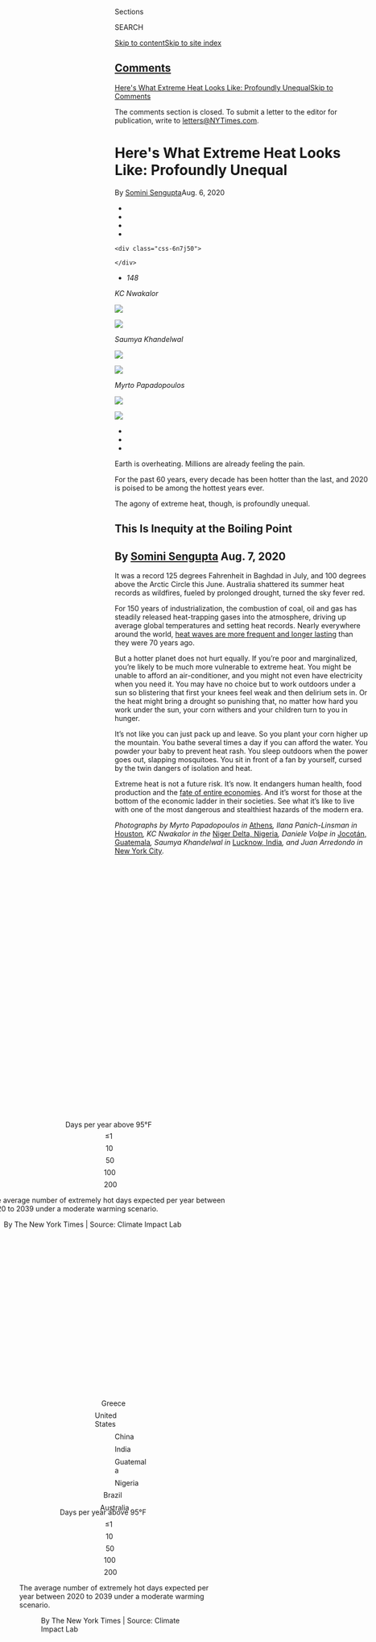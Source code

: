 <div id="app">

<div id="standalone-header">

<div class="interactive-masthead NYTAppHideMasthead css-xuu3c2 e1suatyy0">

<div class="section css-133zg39 e1suatyy2">

<div class="css-eph4ug er09x8g0">

<div class="css-6n7j50">

</div>

<span class="css-1dv1kvn">Sections</span>

<div class="css-10488qs">

<span class="css-1dv1kvn">SEARCH</span>

</div>

[Skip to content](#site-content)[Skip to site
index](#site-index)

</div>

<div class="css-10698na e1huz5gh0">

</div>

</div>

</div>

<div class="css-11kjks6" data-role="region" data-aria-label="comments panel" tabindex="-1">

<div class="css-1h21wu5">

<div class="css-akb3vb">

<div>

<div class="css-1yip8nf">

## [Comments](#commentsContainer)

[Here's What Extreme Heat Looks Like: Profoundly Unequal]()[Skip to
Comments]()

<div class="css-c32q7m">

The comments section is closed. To submit a letter to the editor for
publication, write to <letters@NYTimes.com>.

</div>

</div>

<div class="css-1bxnhxc">

</div>

<div class="css-1yip8nf">

</div>

</div>

</div>

</div>

</div>

</div>

<div id="site-content" data-role="main">

# Here's What Extreme Heat Looks Like: Profoundly Unequal

<div class="css-1vegfwe interactive-byline-container">

By [<span class="css-1baulvz last-byline" itemprop="name">Somini
Sengupta</span>](https://www.nytimes3xbfgragh.onion/by/somini-sengupta)Aug.
6,
2020

</div>

<div id="interactive-standalone-sharetools" class="css-wkcogx">

<div>

<div class="interactive-sharetools css-9z2bwm" data-role="toolbar" data-aria-label="Social Media Share buttons, Save button, and Comments Panel with current comment count" data-testid="share-tools">

  - 
  - 
  - 
  - 
    
    <div class="css-6n7j50">
    
    </div>

  - *<span class="css-1dtr3u3">148</span>*

</div>

</div>

</div>

<div id="climate-change-inequality-heat" class="section css-l08pwh interactive-minimal interactive-content interactive-size-medium" data-id="100000007272925">

<div class="css-17ih8de interactive-body">

<div class="g-top-asset g-top" style="">

<div id="g-scrollinggraphic-1" class="g-asset g-scrollingslides top g-asset-width-full" style="">

<div data-role="img">

<div class="g-scrollinggraphic_wrapper g-scrollingtype-scrollingslides g-align-center g-theme-black g-stepper-nostepper g-height-fullheight g-scrollingslides-effect-fade" data-_scrollinggraphic_type="scrollingslides" data-_scrollinggraphic_debug="false" data-_scrollinggraphic_autoactivate="true" data-_scrollinggraphic_disableafter="false" data-_scrollinggraphic_trigger="80%" data-_scrollinggraphic_align="center" data-_scrollinggraphic_theme="black" data-_scrollinggraphic_stepper="false" data-_scrollinggraphic_ratio="0.666667" data-_scrollinggraphic_fullheight="true" data-_scrollingslides_duration="false" data-_scrollingslides_effect="fade">

<div class="g-scrollinggraphic_sticky">

<div class="g-scrollinggraphic_graphic">

<div class="g-scrollingslides_slides">

<div class="g-scrollingslides_slideposition g-dependents">

<div class="g-scrollingslides_slide g-dependent" data-type="image">

<div class="g-asset_inner">

*KC
Nwakalor*

![](https://static01.graylady3jvrrxbe.onion/packages/flash/multimedia/ICONS/transparent.png)

![](https://static01.graylady3jvrrxbe.onion/newsgraphics/2020/07/28/climate-heat-v2/assets/images/nigeria_top-2000.jpg)

</div>

</div>

<div class="g-scrollingslides_slide g-dependent" data-type="image">

<div class="g-asset_inner">

*Saumya
Khandelwal*

![](https://static01.graylady3jvrrxbe.onion/packages/flash/multimedia/ICONS/transparent.png)

![](https://static01.graylady3jvrrxbe.onion/newsgraphics/2020/07/28/climate-heat-v2/assets/images/lucknow_top-2000.jpg)

</div>

</div>

<div class="g-scrollingslides_slide g-dependent" data-type="image">

<div class="g-asset_inner">

*Myrto
Papadopoulos*

![](https://static01.graylady3jvrrxbe.onion/packages/flash/multimedia/ICONS/transparent.png)

![](https://static01.graylady3jvrrxbe.onion/newsgraphics/2020/07/28/climate-heat-v2/assets/images/greece_top-2000.jpg)

</div>

</div>

</div>

</div>

</div>

  - 
  - 
  - 

</div>

<div class="g-scrollinggraphic_items">

<div id="g-scrollinggraphic-1-item-0" class="g-scrollinggraphic_item g-scrollinggraphic_item-0" data-_scrollingslides_hasfragment="false" data-_scrollingslides_hasimage="true" data-_scrollingslides_ratio="0.6675531914893617">

<div class="g-scrollinggraphic_copy">

Earth is overheating. Millions are already feeling the
pain.

</div>

</div>

<div id="g-scrollinggraphic-1-item-1" class="g-scrollinggraphic_item g-scrollinggraphic_item-1" data-_scrollingslides_hasfragment="false" data-_scrollingslides_hasimage="true" data-_scrollingslides_ratio="0.6674537583628493">

<div class="g-scrollinggraphic_copy">

For the past 60 years, every decade has been hotter than the last, and
2020 is poised to be among the hottest years
ever.

</div>

</div>

<div id="g-scrollinggraphic-1-item-2" class="g-scrollinggraphic_item g-scrollinggraphic_item-2" data-_scrollingslides_hasfragment="false" data-_scrollingslides_hasimage="true" data-_scrollingslides_ratio="0.7500622665006227">

<div class="g-scrollinggraphic_copy">

The agony of extreme heat, though, is profoundly
unequal.

</div>

</div>

</div>

</div>

</div>

</div>

</div>

<div class="g-header-container">

</div>

<div class="g-story g-freebird g-max-limit" data-preview-slug="2020-07-28-climate-heat-v2">

## <span class="g-balancer" data-id="1">This Is Inequity at the Boiling Point</span>

## <span class="g-balancer" data-id="2"> **By [Somini Sengupta](https://www.nytimes3xbfgragh.onion/by/somini-sengupta)** Aug. 7, 2020</span>

<div class="g-container g-intro">

It was a record 125 degrees Fahrenheit in Baghdad in July, and 100
degrees above the Arctic Circle this June. Australia shattered its
summer heat records as wildfires, fueled by prolonged drought, turned
the sky fever red.

For 150 years of industrialization, the combustion of coal, oil and gas
has steadily released heat-trapping gases into the atmosphere, driving
up average global temperatures and setting heat records. Nearly
everywhere around the world, [heat waves are more frequent and longer
lasting](https://climateextremes.org.au/heatwave-trends-accelerate-worldwide/)
than they were 70 years ago.

But a hotter planet does not hurt equally. If you’re poor and
marginalized, you’re likely to be much more vulnerable to extreme heat.
You might be unable to afford an air-conditioner, and you might not even
have electricity when you need it. You may have no choice but to work
outdoors under a sun so blistering that first your knees feel weak and
then delirium sets in. Or the heat might bring a drought so punishing
that, no matter how hard you work under the sun, your corn withers and
your children turn to you in hunger.

It’s not like you can just pack up and leave. So you plant your corn
higher up the mountain. You bathe several times a day if you can afford
the water. You powder your baby to prevent heat rash. You sleep outdoors
when the power goes out, slapping mosquitoes. You sit in front of a fan
by yourself, cursed by the twin dangers of isolation and heat.

Extreme heat is not a future risk. It’s now. It endangers human health,
food production and the [fate of entire
economies](https://www.nber.org/papers/w27599). And it’s worst for those
at the bottom of the economic ladder in their societies. See what it’s
like to live with one of the most dangerous and stealthiest hazards of
the modern era.

*Photographs by Myrto Papadopoulos in* [Athens](#greece)*, Ilana
Panich-Linsman in* [Houston](#houston)*, KC Nwakalor in the* [Niger
Delta, Nigeria](#nigeria)*, Daniele Volpe in* [Jocotán,
Guatemala](#guatemala)*, Saumya Khandelwal in* [Lucknow,
India](#india)*, and Juan Arredondo in* [New York
City](#newyork)*.*

</div>

<div class="g-asset g-graphic" style="max-width: 945px">

<div data-role="img">

<div id="g-map3-box" class="ai2html">

<div id="g-map3-335" class="g-artboard" style="min-width: 335px;max-width: 599px;max-height: 586px" data-aspect-ratio="1.022" data-min-width="335" data-max-width="599">

<div style="padding: 0 0 97.8341% 0;">

</div>

![](data:image/gif;base64,R0lGODlhCgAKAIAAAB8fHwAAACH5BAEAAAAALAAAAAAKAAoAAAIIhI+py+0PYysAOw==)

<div id="g-ai0-1" class="g-title g-aiAbs g-aiPointText" style="top:6.8358%;margin-top:-19.4px;left:49.9551%;margin-left:-98px;width:196px;">

Days per year above
95°F

</div>

<div id="g-ai0-2" class="g-key g-aiAbs g-aiPointText" style="top:15.3253%;margin-top:-7.2px;left:13.2856%;margin-left:-19.5px;width:39px;">

≤1

</div>

<div id="g-ai0-3" class="g-key g-aiAbs g-aiPointText" style="top:15.3253%;margin-top:-7.2px;left:20.3236%;margin-left:-18px;width:36px;">

10

</div>

<div id="g-ai0-4" class="g-key g-aiAbs g-aiPointText" style="top:15.3253%;margin-top:-7.2px;left:29.1194%;margin-left:-18px;width:36px;">

50

</div>

<div id="g-ai0-5" class="g-key g-aiAbs g-aiPointText" style="top:15.3253%;margin-top:-7.2px;left:40.2211%;margin-left:-21.5px;width:43px;">

100

</div>

<div id="g-ai0-6" class="g-key g-aiAbs g-aiPointText" style="top:15.3253%;margin-top:-7.2px;left:61.3952%;margin-left:-21.5px;width:43px;">

200

</div>

<div id="g-ai0-7" class="g-description g-aiAbs" style="top:80.2455%;left:49.9678%;margin-left:-49.8507%;width:99.7015%;">

The average number of extremely hot days expected per year between 2020
to 2039 under a moderate warming
scenario.

</div>

<div id="g-ai0-8" class="g-description g-aiAbs" style="top:91.5348%;left:49.9706%;margin-left:-43.7313%;width:87.4627%;">

By The New York Times | Source: Climate Impact
Lab

</div>

</div>

<div id="g-map3-600" class="g-artboard" style="min-width: 600px;max-width: 719px;max-height: 535px" data-aspect-ratio="1.343" data-min-width="600" data-max-width="719">

<div style="padding: 0 0 74.4574% 0;">

</div>

![](data:image/gif;base64,R0lGODlhCgAKAIAAAB8fHwAAACH5BAEAAAAALAAAAAAKAAoAAAIIhI+py+0PYysAOw==)

<div id="g-ai1-1" class="g-text-background g-aiAbs g-aiPointText" style="top:15.4876%;margin-top:-6.2px;left:48.9238%;margin-left:-26.5px;width:53px;">

Greece

</div>

<div id="g-ai1-2" class="g-text-background g-aiAbs g-aiPointText" style="top:20.4121%;margin-top:-6.2px;left:11.5538%;margin-left:-39.5px;width:79px;">

United
States

</div>

<div id="g-ai1-3" class="g-text-background g-aiAbs g-aiPointText" style="top:25.1128%;margin-top:-6.2px;left:75.7073%;width:46px;">

China

</div>

<div id="g-ai1-4" class="g-text-background g-aiAbs g-aiPointText" style="top:28.9181%;margin-top:-6.2px;left:67.5638%;width:42px;">

India

</div>

<div id="g-ai1-5" class="g-text-background g-aiAbs g-aiPointText" style="top:36.5287%;margin-top:-6.2px;right:89.1382%;width:68px;">

Guatemala

</div>

<div id="g-ai1-6" class="g-text-background g-aiAbs g-aiPointText" style="top:42.1248%;margin-top:-6.2px;right:54.9176%;width:52px;">

Nigeria

</div>

<div id="g-ai1-7" class="g-text-background g-aiAbs g-aiPointText" style="top:47.0493%;margin-top:-6.2px;left:23.3879%;margin-left:-22.5px;width:45px;">

Brazil

</div>

<div id="g-ai1-8" class="g-text-background g-aiAbs g-aiPointText" style="top:58.0175%;margin-top:-6.2px;left:86.903%;margin-left:-29px;width:58px;">

Australia

</div>

<div id="g-ai1-9" class="g-title g-aiAbs g-aiPointText" style="top:74.1234%;margin-top:-22.1px;left:49.9926%;margin-left:-109px;width:218px;">

Days per year above
95°F

</div>

<div id="g-ai1-10" class="g-key g-aiAbs g-aiPointText" style="top:80.1863%;margin-top:-7.2px;left:29.6303%;margin-left:-19.5px;width:39px;">

≤1

</div>

<div id="g-ai1-11" class="g-key g-aiAbs g-aiPointText" style="top:80.1863%;margin-top:-7.2px;left:33.5598%;margin-left:-18px;width:36px;">

10

</div>

<div id="g-ai1-12" class="g-key g-aiAbs g-aiPointText" style="top:80.1863%;margin-top:-7.2px;left:38.4707%;margin-left:-18px;width:36px;">

50

</div>

<div id="g-ai1-13" class="g-key g-aiAbs g-aiPointText" style="top:80.1863%;margin-top:-7.2px;left:44.6693%;margin-left:-21.5px;width:43px;">

100

</div>

<div id="g-ai1-14" class="g-key g-aiAbs g-aiPointText" style="top:80.1863%;margin-top:-7.2px;left:56.4914%;margin-left:-21.5px;width:43px;">

200

</div>

<div id="g-ai1-15" class="g-description g-aiAbs" style="top:85.0599%;left:50.0079%;margin-left:-31.5833%;width:63.1667%;">

The average number of extremely hot days expected per year between 2020
to 2039 under a moderate warming
scenario.

</div>

<div id="g-ai1-16" class="g-description g-aiAbs" style="top:94.0135%;left:49.9836%;margin-left:-24.4167%;width:48.8333%;">

By The New York Times | Source: Climate Impact
Lab

</div>

</div>

<div id="g-map3-280" class="g-artboard" style="max-width: 334px;max-height: 302px" data-aspect-ratio="1.107" data-min-width="0" data-max-width="334">

<div style="padding: 0 0 90.3571% 0;">

</div>

![](data:image/gif;base64,R0lGODlhCgAKAIAAAB8fHwAAACH5BAEAAAAALAAAAAAKAAoAAAIIhI+py+0PYysAOw==)

</div>

<div id="g-map3-900" class="g-artboard" style="min-width: 900px;max-width: 944px;max-height: 635px" data-aspect-ratio="1.488" data-min-width="900" data-max-width="944">

<div style="padding: 0 0 67.2222% 0;">

</div>

![](data:image/gif;base64,R0lGODlhCgAKAIAAAB8fHwAAACH5BAEAAAAALAAAAAAKAAoAAAIIhI+py+0PYysAOw==)

</div>

<div id="g-map3-1350" class="g-artboard" style="min-width: 1350px;" data-aspect-ratio="1.586" data-min-width="1350">

<div style="padding: 0 0 63.037% 0;">

</div>

![](data:image/gif;base64,R0lGODlhCgAKAIAAAB8fHwAAACH5BAEAAAAALAAAAAAKAAoAAAIIhI+py+0PYysAOw==)

</div>

<div id="g-map3-720" class="g-artboard" style="min-width: 720px;max-width: 899px;max-height: 563px" data-aspect-ratio="1.597" data-min-width="720" data-max-width="899">

<div style="padding: 0 0 62.6355% 0;">

</div>

![](data:image/gif;base64,R0lGODlhCgAKAIAAAB8fHwAAACH5BAEAAAAALAAAAAAKAAoAAAIIhI+py+0PYysAOw==)

<div id="g-ai5-1" class="g-text-background g-aiAbs g-aiPointText" style="top:21.3377%;margin-top:-7.2px;left:54.204%;margin-left:-29.5px;width:59px;">

Greece

</div>

<div id="g-ai5-2" class="g-text-background g-aiAbs g-aiPointText" style="top:26.6595%;margin-top:-7.2px;left:21.4185%;margin-left:-45px;width:90px;">

United
States

</div>

<div id="g-ai5-3" class="g-text-background g-aiAbs g-aiPointText" style="top:31.5378%;margin-top:-7.2px;left:77.4197%;width:51px;">

China

</div>

<div id="g-ai5-4" class="g-oceans g-aiAbs g-aiPointText" style="top:32.2216%;margin-top:-7.3px;left:29.1498%;width:95px;">

Atlantic
Ocean

</div>

<div id="g-ai5-5" class="g-oceans g-aiAbs g-aiPointText" style="top:34.6608%;margin-top:-7.3px;left:88.2323%;width:87px;">

Pacific
Ocean

</div>

<div id="g-ai5-6" class="g-text-background g-aiAbs g-aiPointText" style="top:35.5291%;margin-top:-7.2px;left:70.5572%;width:47px;">

India

</div>

<div id="g-ai5-7" class="g-text-background g-aiAbs g-aiPointText" style="top:43.7336%;margin-top:-7.2px;right:79.191%;width:77px;">

Guatemala

</div>

<div id="g-ai5-8" class="g-text-background g-aiAbs g-aiPointText" style="top:49.7206%;margin-top:-7.2px;right:49.1518%;width:58px;">

Nigeria

</div>

<div id="g-ai5-9" class="g-text-background g-aiAbs g-aiPointText" style="top:54.3771%;margin-top:-7.2px;left:31.8485%;margin-left:-25px;width:50px;">

Brazil

</div>

<div id="g-ai5-10" class="g-oceans g-aiAbs g-aiPointText" style="top:55.5045%;margin-top:-7.3px;left:5.8905%;width:87px;">

Pacific
Ocean

</div>

<div id="g-ai5-11" class="g-oceans g-aiAbs g-aiPointText" style="top:58.1654%;margin-top:-7.3px;left:68.3612%;width:87px;">

Indian
Ocean

</div>

<div id="g-ai5-12" class="g-text-background g-aiAbs g-aiPointText" style="top:65.686%;margin-top:-7.2px;left:88.0545%;margin-left:-32.5px;width:65px;">

Australia

</div>

<div id="g-ai5-13" class="g-title g-aiAbs g-aiPointText" style="top:78.528%;margin-top:-22.1px;left:43.05%;width:218px;">

Days per year above
95°F

</div>

<div id="g-ai5-14" class="g-key g-aiAbs g-aiPointText" style="top:83.3748%;left:53.5016%;margin-left:-22px;width:44px;">

100

</div>

<div id="g-ai5-15" class="g-key g-aiAbs g-aiPointText" style="top:83.5965%;left:63.8676%;margin-left:-22px;width:44px;">

200

</div>

<div id="g-ai5-16" class="g-key g-aiAbs g-aiPointText" style="top:83.5965%;left:40.3379%;margin-left:-20px;width:40px;">

≤1

</div>

<div id="g-ai5-17" class="g-key g-aiAbs g-aiPointText" style="top:83.5965%;left:43.8006%;margin-left:-18.5px;width:37px;">

10

</div>

<div id="g-ai5-18" class="g-key g-aiAbs g-aiPointText" style="top:83.5965%;left:48.1067%;margin-left:-18.5px;width:37px;">

50

</div>

<div id="g-ai5-19" class="g-description g-aiAbs" style="top:90.4705%;left:43.05%;width:50.9722%;">

The average number of extremely hot days expected per year between 2020
to 2039 under a moderate warming
scenario.

</div>

<div id="g-ai5-20" class="g-description g-aiAbs" style="top:90.4705%;left:2.5339%;width:21.25%;">

By The New York Times

Source: Climate Impact
Lab

</div>

</div>

<div id="g-map3-Artboard_11" class="g-artboard" style="min-width: 945px;max-width: 1349px;max-height: 814px" data-aspect-ratio="1.657" data-min-width="945" data-max-width="1349">

<div style="padding: 0 0 60.3616% 0;">

</div>

![](data:image/gif;base64,R0lGODlhCgAKAIAAAB8fHwAAACH5BAEAAAAALAAAAAAKAAoAAAIIhI+py+0PYysAOw==)

<div id="g-ai6-1" class="g-text-background g-aiAbs g-aiPointText" style="top:19.8778%;margin-top:-8.4px;left:53.5568%;margin-left:-31.5px;width:63px;">

Greece

</div>

<div id="g-ai6-2" class="g-text-background g-aiAbs g-aiPointText" style="top:25.1372%;margin-top:-8.4px;left:21.6227%;margin-left:-49px;width:98px;">

United
States

</div>

<div id="g-ai6-3" class="g-oceans g-aiAbs g-aiPointText" style="top:29.862%;margin-top:-8.3px;left:31.2379%;width:101px;">

Atlantic
Ocean

</div>

<div id="g-ai6-4" class="g-text-background g-aiAbs g-aiPointText" style="top:30.0458%;margin-top:-8.4px;left:76.4715%;width:54px;">

China

</div>

<div id="g-ai6-5" class="g-oceans g-aiAbs g-aiPointText" style="top:33.5435%;margin-top:-8.3px;left:87.775%;width:93px;">

Pacific
Ocean

</div>

<div id="g-ai6-6" class="g-text-background g-aiAbs g-aiPointText" style="top:34.078%;margin-top:-8.4px;left:69.5066%;width:49px;">

India

</div>

<div id="g-ai6-7" class="g-text-background g-aiAbs g-aiPointText" style="top:41.9669%;margin-top:-8.4px;right:78.9925%;width:83px;">

Guatemala

</div>

<div id="g-ai6-8" class="g-text-background g-aiAbs g-aiPointText" style="top:47.9275%;margin-top:-8.4px;right:49.701%;width:62px;">

Nigeria

</div>

<div id="g-ai6-9" class="g-text-background g-aiAbs g-aiPointText" style="top:53.2049%;margin-top:-8.5px;left:31.7255%;margin-left:-26.5px;width:53px;">

Brazil

</div>

<div id="g-ai6-10" class="g-oceans g-aiAbs g-aiPointText" style="top:56.1585%;margin-top:-8.3px;left:9.2688%;width:93px;">

Pacific
Ocean

</div>

<div id="g-ai6-11" class="g-oceans g-aiAbs g-aiPointText" style="top:56.5091%;margin-top:-8.3px;left:66.9658%;width:93px;">

Indian
Ocean

</div>

<div id="g-ai6-12" class="g-text-background g-aiAbs g-aiPointText" style="top:64.7573%;margin-top:-8.4px;left:86.0592%;margin-left:-35px;width:70px;">

Australia

</div>

<div id="g-ai6-13" class="g-title g-aiAbs g-aiPointText" style="top:76.986%;margin-top:-22.1px;left:48.573%;width:218px;">

Days per year above
95°F

</div>

<div id="g-ai6-14" class="g-key g-aiAbs g-aiPointText" style="top:83.491%;margin-top:-8.2px;left:67.0935%;margin-left:-22px;width:44px;">

200

</div>

<div id="g-ai6-15" class="g-key g-aiAbs g-aiPointText" style="top:83.491%;margin-top:-8.2px;left:46.3679%;margin-left:-20px;width:40px;">

≤1

</div>

<div id="g-ai6-16" class="g-key g-aiAbs g-aiPointText" style="top:83.491%;margin-top:-8.2px;left:49.4166%;margin-left:-18.5px;width:37px;">

10

</div>

<div id="g-ai6-17" class="g-key g-aiAbs g-aiPointText" style="top:83.491%;margin-top:-8.2px;left:53.209%;margin-left:-18.5px;width:37px;">

50

</div>

<div id="g-ai6-18" class="g-key g-aiAbs g-aiPointText" style="top:83.491%;margin-top:-8.2px;left:57.9639%;margin-left:-22px;width:44px;">

100

</div>

<div id="g-ai6-19" class="g-description g-aiAbs" style="top:87.8304%;left:48.573%;width:42.0106%;">

The average number of extremely hot days expected per year between 2020
to 2039 under a moderate warming
scenario.

</div>

<div id="g-ai6-20" class="g-description g-aiAbs g-aiPointText" style="top:92.6038%;margin-top:-7.2px;left:6.8919%;width:287px;">

By The New York Times | Source: Climate Impact
Lab

</div>

</div>

</div>

</div>

</div>

<div class="g-container g-section">

## <span class="g-balancer" data-id="3">Heat waves are becoming more frequent in Athens. It’s toughest in the city’s treeless, concrete neighborhoods.</span>

<div class="g-asset g-image g-asset-width-full" style="">

<div data-role="img">

<div class="g-asset_inner">

![](https://static01.graylady3jvrrxbe.onion/packages/flash/multimedia/ICONS/transparent.png)

![](https://static01.graylady3jvrrxbe.onion/images/2020/08/06/climate/06heat-intro-2/merlin_175139394_f75a6930-1d83-44fd-8c56-7334963755c5-master1050.jpg)

</div>

</div>

</div>

## <span class="g-balancer" data-id="4">Photographs by  
Myrto Papadopoulos</span>

<div class="g-container g-sectiontext">

<div class="g-asset g-image inset" style="max-width: 160px">

<div data-role="img">

<div class="g-asset_inner">

![](https://static01.graylady3jvrrxbe.onion/packages/flash/multimedia/ICONS/transparent.png)

![](https://static01.graylady3jvrrxbe.onion/newsgraphics/2020/07/28/climate-heat-v2/assets/images/globe-athens4-2000.png)

</div>

</div>

</div>

Hasib Hotak, 21, has been sleeping on a rooftop in Athens. To be
precise, he has been sleeping on a carpet, under the stars, on a rooftop
in Athens. There’s a small room on the roof, with a sheet of corrugated
tin on top and a curtain for a door. The heat of the day turns it into
an oven. It is suffocatingly hot to sleep inside. It belongs to a friend
who, like Mr. Hotak, is a homeless Afghan refugee, and who sleeps on a
bed on the roof, draped with a mosquito net.

In late July, peak summer in Athens, the sun burned the rooftop by
midday. Mr. Hotak walked through the city to one of Athens’s largest
public parks, Pedion Areos. Some days, he volunteered with an aid group
that gives out sandwiches to homeless refugees like him. Other days, he
sat under a wide-armed tree and scrolled through his phone. There aren’t
a lot of places where a young Afghan man feels welcome in Athens, he
said. Once, he and a friend went to a cafe, hoping to chat over a cup of
coffee, only to be thrown out. The owner said Greeks wouldn’t patronize
his establishment if they saw refugees at a
table.

</div>

<div id="g-scrollinggraphic-2" class="g-asset g-scrollingslides greece g-asset-width-bleed" style="">

<div data-role="img">

<div class="g-scrollinggraphic_wrapper g-scrollingtype-scrollingslides g-align-center g-theme-black g-stepper-nostepper g-height-fullheight g-scrollingslides-effect-fade" data-_scrollinggraphic_type="scrollingslides" data-_scrollinggraphic_debug="false" data-_scrollinggraphic_autoactivate="true" data-_scrollinggraphic_disableafter="false" data-_scrollinggraphic_trigger="80%" data-_scrollinggraphic_align="center" data-_scrollinggraphic_theme="black" data-_scrollinggraphic_stepper="false" data-_scrollinggraphic_ratio="0.666667" data-_scrollinggraphic_fullheight="true" data-_scrollingslides_duration="false" data-_scrollingslides_effect="fade">

<div class="g-scrollinggraphic_sticky">

<div class="g-scrollinggraphic_graphic">

<div class="g-scrollingslides_slides">

<div class="g-scrollingslides_slideposition g-dependents">

<div class="g-scrollingslides_slide g-dependent" data-type="image">

<div class="g-asset_inner">

![](https://static01.graylady3jvrrxbe.onion/packages/flash/multimedia/ICONS/transparent.png)

![](https://static01.graylady3jvrrxbe.onion/newsgraphics/2020/07/28/climate-heat-v2/assets/images/heat_greece_07-2000.JPG)

</div>

</div>

<div class="g-scrollingslides_slide g-dependent" data-type="image">

<div class="g-asset_inner">

![](https://static01.graylady3jvrrxbe.onion/packages/flash/multimedia/ICONS/transparent.png)

![](https://static01.graylady3jvrrxbe.onion/newsgraphics/2020/07/28/climate-heat-v2/assets/images/heat_greece_10-2000.jpg)

</div>

</div>

<div class="g-scrollingslides_slide g-dependent" data-type="image">

<div class="g-asset_inner">

![](https://static01.graylady3jvrrxbe.onion/packages/flash/multimedia/ICONS/transparent.png)

![](https://static01.graylady3jvrrxbe.onion/newsgraphics/2020/07/28/climate-heat-v2/assets/images/heat_greece_28-2000.JPG)

</div>

</div>

</div>

</div>

</div>

  - 
  - 
  - 

</div>

<div class="g-scrollinggraphic_items">

<div id="g-scrollinggraphic-2-item-0" class="g-scrollinggraphic_item g-scrollinggraphic_item-0" data-_scrollingslides_hasfragment="false" data-_scrollingslides_hasimage="true" data-_scrollingslides_ratio="0.75">

<div class="g-scrollinggraphic_copy">

<span class="g-caption">Hasib Hotak set up a makeshift home on a roof in
the Kolonos area of
Athens.</span>

</div>

</div>

<div id="g-scrollinggraphic-2-item-1" class="g-scrollinggraphic_item g-scrollinggraphic_item-1" data-_scrollingslides_hasfragment="false" data-_scrollingslides_hasimage="true" data-_scrollingslides_ratio="0.75">

<div class="g-scrollinggraphic_copy">

<span class="g-caption">He spent much of his time in Athens seeking
shade with other Afghan refugees.
</span>

</div>

</div>

<div id="g-scrollinggraphic-2-item-2" class="g-scrollinggraphic_item g-scrollinggraphic_item-2" data-_scrollingslides_hasfragment="false" data-_scrollingslides_hasimage="true" data-_scrollingslides_ratio="0.75">

<div class="g-scrollinggraphic_copy">

<span class="g-caption">With no running water on the roof, showers on
the beach offered a chance to wash.</span>

</div>

</div>

</div>

</div>

</div>

</div>

<div class="g-container g-sectiontext">

Mr. Hotak was 16 when he left his home in the Sholgara district of
Afghanistan, the only one among his 11 brothers and sisters to do so.
After one failed attempt to enter Europe and two years in a refugee
camp, he was granted asylum in Greece. That’s when he arrived on the
rooftop refuge with a friend, in the crowded warrens of Kolonos, a
working class Athens neighborhood where many migrants have settled.

The city has grown hotter by the decade. According to temperature
records kept by the National Observatory of Athens, there were fewer
than 20 hot days (with temperatures over 99 degrees Fahrenheit, or 37
Celsius) per year in the first decade of the 1900s. By the mid-1980s,
there were still fewer than 50 hot days. Between 2006 and 2017, though,
the number had risen to 120 hot
days.

</div>

<div class="g-container g-imagegrid">

<div class="g-asset g-image left g-asset-width-full" style="">

<div data-role="img">

<div class="g-asset_inner">

![](https://static01.graylady3jvrrxbe.onion/packages/flash/multimedia/ICONS/transparent.png)

![](https://static01.graylady3jvrrxbe.onion/images/2020/08/06/climate/06heat-greece-07_v3/06-heat-greece-07_v3-master1050.jpg)

</div>

</div>

</div>

<div class="g-container g-left">

Mr. Hotak cooled down at an Athens beach. Heat waves have increased
fivefold in the city over the last
century.

</div>

<div class="g-asset g-image right g-asset-width-full" style="">

<div data-role="img">

<div class="g-asset_inner">

![](https://static01.graylady3jvrrxbe.onion/packages/flash/multimedia/ICONS/transparent.png)

![](https://static01.graylady3jvrrxbe.onion/images/2020/08/06/climate/06heat-greece-09/merlin_175139385_0235ea67-eb99-4a2f-8eab-91c7ee007c5c-master1050.jpg)

</div>

</div>

</div>

<div class="g-container g-right">

“I don’t feel welcome in the country. Whenever I go out people look at
me like I’m a refugee. I don’t want that. I’m
human.”

</div>

</div>

<div class="g-asset g-image interior" style="max-width: 1200px">

<div data-role="img">

<div class="g-asset_inner">

![](https://static01.graylady3jvrrxbe.onion/packages/flash/multimedia/ICONS/transparent.png)

![](https://static01.graylady3jvrrxbe.onion/images/2020/08/06/climate/06heat-greece-08/merlin_175139358_fa3ff53a-8273-4080-96d4-ce3200643a5a-master1050.jpg)

</div>

</div>

</div>

</div>

<div class="g-container g-section">

## <span class="g-balancer" data-id="5">Houston is getting hotter, fast. Staying cool is an unaffordable luxury for the Rodriguez family.</span>

<div class="g-asset g-image g-asset-width-full" style="">

<div data-role="img">

<div class="g-asset_inner">

![](https://static01.graylady3jvrrxbe.onion/packages/flash/multimedia/ICONS/transparent.png)

![](https://static01.graylady3jvrrxbe.onion/images/2020/08/06/climate/06heat-houston-01/06heat-houston-01-master1050-v2.jpg)

</div>

</div>

</div>

## <span class="g-balancer" data-id="6">Photographs by  
Ilana Panich-Linsman</span>

<div class="g-container g-sectiontext">

<div class="g-asset g-image inset" style="max-width: 160px">

<div data-role="img">

<div class="g-asset_inner">

![](https://static01.graylady3jvrrxbe.onion/packages/flash/multimedia/ICONS/transparent.png)

![](https://static01.graylady3jvrrxbe.onion/newsgraphics/2020/07/28/climate-heat-v2/assets/images/globe-houston2-2000.png)

</div>

</div>

</div>

The air conditioner in her room gives Norma Rodriguez some breathing
space at the end of a long day.

At 18, just out of high school, Ms. Rodriguez is working two jobs to
help her family. One at a shoe store, the other at a restaurant. Her
father, Candelario Rodriguez, a roofer by profession, is unemployed. The
family’s truck has broken down, so she has to hustle for rides. Her
mother, Dominga, is a part-time housekeeper in a nearby hotel where
business is slow. Her brother, Noe, 9, is on summer vacation from
school. Money is tight. Bills are juggled. Windows are covered during
the day to keep out the sun. Air-conditioners are turned on only at
night. Showers are limited to every other day.

The summer air is steamy in Houston. Even when you move slowly, you drip
with sweat. When you’re working outdoors, in construction, as Norma’s
father used to before the pandemic, sweat pools in your work boots.
Three of his co-workers have collapsed from heat exhaustion over the
years.

</div>

<div id="g-scrollinggraphic-3" class="g-asset g-scrollingslides houston g-asset-width-bleed" style="">

<div data-role="img">

<div class="g-scrollinggraphic_wrapper g-scrollingtype-scrollingslides g-align-center g-theme-black g-stepper-nostepper g-height-fullheight g-scrollingslides-effect-fade" data-_scrollinggraphic_type="scrollingslides" data-_scrollinggraphic_debug="false" data-_scrollinggraphic_autoactivate="true" data-_scrollinggraphic_disableafter="false" data-_scrollinggraphic_trigger="80%" data-_scrollinggraphic_align="center" data-_scrollinggraphic_theme="black" data-_scrollinggraphic_stepper="false" data-_scrollinggraphic_ratio="0.666667" data-_scrollinggraphic_fullheight="true" data-_scrollingslides_duration="false" data-_scrollingslides_effect="fade">

<div class="g-scrollinggraphic_sticky">

<div class="g-scrollinggraphic_graphic">

<div class="g-scrollingslides_slides">

<div class="g-scrollingslides_slideposition g-dependents">

<div class="g-scrollingslides_slide g-dependent" data-type="image">

<div class="g-asset_inner">

![](https://static01.graylady3jvrrxbe.onion/packages/flash/multimedia/ICONS/transparent.png)

![](https://static01.graylady3jvrrxbe.onion/newsgraphics/2020/07/28/climate-heat-v2/assets/images/heat_houston_03-2000.jpg)

</div>

</div>

<div class="g-scrollingslides_slide g-dependent" data-type="image">

<div class="g-asset_inner">

![](https://static01.graylady3jvrrxbe.onion/packages/flash/multimedia/ICONS/transparent.png)

![](https://static01.graylady3jvrrxbe.onion/newsgraphics/2020/07/28/climate-heat-v2/assets/images/heat_houston_02-2000.jpg)

</div>

</div>

<div class="g-scrollingslides_slide g-dependent" data-type="image">

<div class="g-asset_inner">

![](https://static01.graylady3jvrrxbe.onion/packages/flash/multimedia/ICONS/transparent.png)

![](https://static01.graylady3jvrrxbe.onion/newsgraphics/2020/07/28/climate-heat-v2/assets/images/heat_houston_6347_v2-2000.jpg)

</div>

</div>

</div>

</div>

</div>

  - 
  - 
  - 

</div>

<div class="g-scrollinggraphic_items">

<div id="g-scrollinggraphic-3-item-0" class="g-scrollinggraphic_item g-scrollinggraphic_item-0" data-_scrollingslides_hasfragment="false" data-_scrollingslides_hasimage="true" data-_scrollingslides_ratio="0.6665714285714286">

<div class="g-scrollinggraphic_copy">

Norma Rodriguez’s father, Candelario, a roofer, is unemployed but keeps
busy, still outside in the heat, helping
neighbors.

</div>

</div>

<div id="g-scrollinggraphic-3-item-1" class="g-scrollinggraphic_item g-scrollinggraphic_item-1" data-_scrollingslides_hasfragment="false" data-_scrollingslides_hasimage="true" data-_scrollingslides_ratio="0.66650390625">

<div class="g-scrollinggraphic_copy">

<span class="g-caption">Her mother, Dominga, works three days a week as
a housekeeper in a hotel near the family
home.</span>

</div>

</div>

<div id="g-scrollinggraphic-3-item-2" class="g-scrollinggraphic_item g-scrollinggraphic_item-2" data-_scrollingslides_hasfragment="false" data-_scrollingslides_hasimage="true" data-_scrollingslides_ratio="0.6665714285714286">

<div class="g-scrollinggraphic_copy">

Nightfall offers a small respite from the heat.

</div>

</div>

</div>

</div>

</div>

</div>

<div class="g-container g-sectiontext">

The perils of the past haunt them. Their East Houston neighborhood, home
to mainly Latinos like the Rodriguez family, was hit particularly hard
by Hurricane Harvey. The heat packed into the atmosphere brought
exceptionally heavy rains, flooding the Rodriguez’s two-bedroom trailer
and a car. They waded through floodwaters to be rescued by an 18-wheeler
truck, Norma carrying a pet chicken and a cat in her backpack, and
Dominga, who can’t swim, wearing a life jacket. “This year,” Dominga
said, “we just hope there isn’t another hurricane.” Hurricane Hanna came
close in July, but spared the city.

Houston is one of the [country’s fastest warming
cities](https://www.climatecentral.org/news/report-american-warming-us-heats-up-earth-da).
Average temperatures have risen by more than 3.5 degrees Fahrenheit
since 1970. In mid-July, the city’s heat index peaked above 110 degrees.
It offered a glimpse of the future. If emissions of greenhouse gases
continue to rise at their current pace, Houston could see 109 days each
year, on average, where the heat index tops 100 degrees.
****

</div>

<div class="g-asset g-image interior" style="max-width: 1200px">

<div data-role="img">

<div class="g-asset_inner">

![](https://static01.graylady3jvrrxbe.onion/packages/flash/multimedia/ICONS/transparent.png)

![](https://static01.graylady3jvrrxbe.onion/images/2020/08/06/climate/06heat-houston-05/06heat-houston-05-master1050-v2.jpg)

</div>

</div>

</div>

<div class="g-container g-imagegrid">

<div class="g-asset g-image left" style="max-width: 600px">

<div data-role="img">

<div class="g-asset_inner">

![](https://static01.graylady3jvrrxbe.onion/packages/flash/multimedia/ICONS/transparent.png)

![](https://static01.graylady3jvrrxbe.onion/images/2020/08/06/climate/06heat-houston-08/06heat-houston-08-master1050-v2.jpg)

</div>

</div>

</div>

<div class="g-container g-left">

Norma worked on her college orientation one evening in July when the
air-conditioner was turned on. She plans to begin as a freshman in the
fall.

</div>

<div class="g-asset g-image right" style="max-width: 600px">

<div data-role="img">

<div class="g-asset_inner">

![](https://static01.graylady3jvrrxbe.onion/packages/flash/multimedia/ICONS/transparent.png)

![](https://static01.graylady3jvrrxbe.onion/images/2020/08/06/climate/06heat-houston-09/merlin_175131228_ca8d070c-8efd-4309-9c85-f753afc10d8f-master1050.jpg)

</div>

</div>

</div>

<div class="g-container g-right">

Her younger brother, Noe, had his own idea to keep the family cool: a
squirt gun mounted on his
bike.

</div>

</div>

<div class="g-asset g-image interior" style="max-width: 1200px">

<div data-role="img">

<div class="g-asset_inner">

![](https://static01.graylady3jvrrxbe.onion/packages/flash/multimedia/ICONS/transparent.png)

![](https://static01.graylady3jvrrxbe.onion/images/2020/08/06/climate/06heat-houston-10/06heat-houston-10-master1050-v2.jpg)

</div>

</div>

</div>

<div class="g-container g-sectiontext">

Ms. Rodriguez, who plans to attend community college this fall, has more
immediate concerns. A co-worker at the restaurant where she works
complained of symptoms of the coronavirus in late July. He said he would
get tested, and she hasn’t heard from him since. She needs the job, but
she worries about getting sick — and even more about infecting her
family.

“If I bring it home to my family, it’s something else for me to worry
about,” Ms. Rodriguez said over the weekend. “If we’re all going to be
sick, who’s going to take care of
us?”

</div>

<div class="g-asset g-image interior" style="max-width: 1200px">

<div data-role="img">

<div class="g-asset_inner">

![](https://static01.graylady3jvrrxbe.onion/packages/flash/multimedia/ICONS/transparent.png)

![](https://static01.graylady3jvrrxbe.onion/images/2020/08/06/climate/06heat-intro-3/merlin_175131063_133a4049-3a63-49c4-afc0-3e53b85ff30a-master1050.jpg)

</div>

</div>

</div>

</div>

<div class="g-container g-section">

## <span class="g-balancer" data-id="7">In Nigeria, rising temperatures are supercharged by nonstop gas flares. You can feel them singe the skin.</span>

<div class="g-asset g-image g-asset-width-full" style="">

<div data-role="img">

<div class="g-asset_inner">

![](https://static01.graylady3jvrrxbe.onion/packages/flash/multimedia/ICONS/transparent.png)

![](https://static01.graylady3jvrrxbe.onion/images/2020/08/06/climate/06heat-nigeria-01/06heat-nigeria-01-master1050-v2.jpg)

</div>

</div>

</div>

## <span class="g-balancer" data-id="8">Photographs by  
KC Nwakalor</span>

<div class="g-container g-sectiontext">

<div class="g-asset g-image inset" style="max-width: 160px">

<div data-role="img">

<div class="g-asset_inner">

![](https://static01.graylady3jvrrxbe.onion/packages/flash/multimedia/ICONS/transparent.png)

![](https://static01.graylady3jvrrxbe.onion/newsgraphics/2020/07/28/climate-heat-v2/assets/images/globe-nigeria2-2000.png)

</div>

</div>

</div>

Darkness never falls on Faith Osi’s village.

Five tall methane gas flares loom over Obrikom, in the heart of the
oil-rich delta in southeastern Nigeria. They are part of the huge
petrochemicals operations of the Italian multinational Agip, and they
burn 24 hours a day, like blowtorches through the steamy tropical air.

It’s normally hot here. Temperatures reach 91 degrees Fahrenheit on
average in the hot season and drop only slightly in the rainy months.
The flares make it even hotter, even at night, and particularly if
you’re too poor to live anywhere other than within a few hundred
meters of the flares, where land is cheaper. One study found that
[temperatures were 22 degrees Fahrenheit higher around homes closest to
the gas
flares](https://www.aaas.org/resources/eyes-nigeria-technical-report/gas-flaring).

For decades, oil extraction has poisoned the air, land and water of the
Niger Delta region, while its people have reaped little by way of jobs
or development in the
area.

</div>

<div id="g-scrollinggraphic-4" class="g-asset g-scrollingslides nigeria g-asset-width-bleed" style="">

<div data-role="img">

<div class="g-scrollinggraphic_wrapper g-scrollingtype-scrollingslides g-align-center g-theme-black g-stepper-nostepper g-height-fullheight g-scrollingslides-effect-fade" data-_scrollinggraphic_type="scrollingslides" data-_scrollinggraphic_debug="false" data-_scrollinggraphic_autoactivate="true" data-_scrollinggraphic_disableafter="false" data-_scrollinggraphic_trigger="80%" data-_scrollinggraphic_align="center" data-_scrollinggraphic_theme="black" data-_scrollinggraphic_stepper="false" data-_scrollinggraphic_ratio="0.666667" data-_scrollinggraphic_fullheight="true" data-_scrollingslides_duration="false" data-_scrollingslides_effect="fade">

<div class="g-scrollinggraphic_sticky">

<div class="g-scrollinggraphic_graphic">

<div class="g-scrollingslides_slides">

<div class="g-scrollingslides_slideposition g-dependents">

<div class="g-scrollingslides_slide g-dependent" data-type="image">

<div class="g-asset_inner">

![](https://static01.graylady3jvrrxbe.onion/packages/flash/multimedia/ICONS/transparent.png)

![](https://static01.graylady3jvrrxbe.onion/newsgraphics/2020/07/28/climate-heat-v2/assets/images/heat_nigeria_4-2000.jpg)

</div>

</div>

<div class="g-scrollingslides_slide g-dependent" data-type="image">

<div class="g-asset_inner">

![](https://static01.graylady3jvrrxbe.onion/packages/flash/multimedia/ICONS/transparent.png)

![](https://static01.graylady3jvrrxbe.onion/newsgraphics/2020/07/28/climate-heat-v2/assets/images/heat_nigeria_19-2000.jpg)

</div>

</div>

<div class="g-scrollingslides_slide g-dependent" data-type="image">

<div class="g-asset_inner">

![](https://static01.graylady3jvrrxbe.onion/packages/flash/multimedia/ICONS/transparent.png)

![](https://static01.graylady3jvrrxbe.onion/newsgraphics/2020/07/28/climate-heat-v2/assets/images/heat_nigeria_09-2000.jpg)

</div>

</div>

</div>

</div>

</div>

  - 
  - 
  - 

</div>

<div class="g-scrollinggraphic_items">

<div id="g-scrollinggraphic-4-item-0" class="g-scrollinggraphic_item g-scrollinggraphic_item-0" data-_scrollingslides_hasfragment="false" data-_scrollingslides_hasimage="true" data-_scrollingslides_ratio="0.6675531914893617">

<div class="g-scrollinggraphic_copy">

<span class="g-caption">Faith Osi says she worries constantly about heat
rash on her youngest child, a girl named
Miracle.</span>

</div>

</div>

<div id="g-scrollinggraphic-4-item-1" class="g-scrollinggraphic_item g-scrollinggraphic_item-1" data-_scrollingslides_hasfragment="false" data-_scrollingslides_hasimage="true" data-_scrollingslides_ratio="0.6676316265605211">

<div class="g-scrollinggraphic_copy">

<span class="g-caption">The family home, within clear view of gas flares
that burn constantly.
</span>

</div>

</div>

<div id="g-scrollinggraphic-4-item-2" class="g-scrollinggraphic_item g-scrollinggraphic_item-2" data-_scrollingslides_hasfragment="false" data-_scrollingslides_hasimage="true" data-_scrollingslides_ratio="0.6675531914893617">

<div class="g-scrollinggraphic_copy">

<span class="g-caption"> Ms. Osi’s older children, Ada, 16, and Promise,
14, helped with dishwashing. </span>

</div>

</div>

</div>

</div>

</div>

</div>

<div class="g-container g-sectiontext">

Heat is arguably the least understood of these threats. It’s everyday.
It’s invisible. And, for Ms. Osi, who is in her mid-30s, it’s
exhausting.

It saps her. She can barely work for three hours a day on her cassava
farm, and even then, she feels like she can hardly breathe. Headaches
torment her often. Relief comes only from a bucket of cold water over
her head.

It was worse when she was pregnant. She would pat her belly with a wet
cloth. At night she would lay on the bare floor. The bed was too hot.
She would barely sleep.

The other day, with the air clammy from the rains, she bathed the
youngest of her eight children, Miracle, who is 1 year old. In minutes,
Miracle was glistening with sweat and screaming from discomfort. Ms. Osi
worried about heat rash. She emptied nearly a can of talcum powder on
the
baby.

</div>

<div class="g-asset g-image" style="max-width: 1200px">

<div data-role="img">

<div class="g-asset_inner">

![](https://static01.graylady3jvrrxbe.onion/packages/flash/multimedia/ICONS/transparent.png)

![](https://static01.graylady3jvrrxbe.onion/images/2020/08/06/climate/06heat-nigeria-05/merlin_174916359_1000d229-069d-47be-b73e-6609082ccb94-master1050.jpg)

</div>

</div>

</div>

<div class="g-container g-sectiontext">

Her husband, Azubuike Osi, 42, turned to cigarettes for relief. The kids
flapped their clothes to air their bodies. They all try to sleep under
the fan, at least until the electricity goes out, which it sometimes
does on the hottest nights, and then some of the children sleep outside
on the balcony, battling mosquitoes. Malaria is rampant.

The dangerous extremes of climate change are already affecting Nigeria’s
poorest people. [Hotter days and hotter
nights](https://rmets.onlinelibrary.wiley.com/doi/10.1002/met.1791) are
more frequent, while the number of cool days and nights has decreased,
[a trend that studies have observed throughout West
Africa](https://www.ipcc.ch/site/assets/uploads/2018/02/WGIIAR5-Chap22_FINAL.pdf).

</div>

<div class="g-container g-imagegrid">

<div class="g-asset g-image left g-asset-width-full" style="">

<div data-role="img">

<div class="g-asset_inner">

![](https://static01.graylady3jvrrxbe.onion/packages/flash/multimedia/ICONS/transparent.png)

![](https://static01.graylady3jvrrxbe.onion/images/2020/08/06/climate/06heat-nigeria-08/06heat-nigeria-08-master1050-v2.jpg)

</div>

</div>

</div>

<div class="g-container g-left">

A bath gave Miracle a moment of cool
comfort.

</div>

<div class="g-asset g-image right g-asset-width-full" style="">

<div data-role="img">

<div class="g-asset_inner">

![](https://static01.graylady3jvrrxbe.onion/packages/flash/multimedia/ICONS/transparent.png)

![](https://static01.graylady3jvrrxbe.onion/images/2020/08/06/climate/06heat-nigeria-06/06heat-nigeria-06-master1050-v2.jpg)

</div>

</div>

</div>

<div class="g-container g-right">

When the power goes out, some of Ms. Osi’s children sleep on the
balcony.

</div>

</div>

<div class="g-asset g-image interior" style="max-width: 1200px">

<div data-role="img">

<div class="g-asset_inner">

![](https://static01.graylady3jvrrxbe.onion/packages/flash/multimedia/ICONS/transparent.png)

![](https://static01.graylady3jvrrxbe.onion/images/2020/08/06/climate/06heat-nigeria-07/merlin_174917028_0ec83666-14f0-43c8-8fd3-75ba3fc3236a-master1050.jpg)

</div>

</div>

</div>

</div>

<div class="g-container g-section">

## <span class="g-balancer" data-id="9">The dry season is getting longer and drier in Guatemala. Indigenous farmers could see crop yields fall sharply.</span>

<div class="g-asset g-image g-asset-width-full" style="">

<div data-role="img">

<div class="g-asset_inner">

![](https://static01.graylady3jvrrxbe.onion/packages/flash/multimedia/ICONS/transparent.png)

![](https://static01.graylady3jvrrxbe.onion/images/2020/08/06/climate/06heat-guatemala-01/merlin_175092447_3159861b-9ccd-42ce-8f7b-4d98d82228d3-master1050.jpg)

</div>

</div>

</div>

## <span class="g-balancer" data-id="10">Photographs by  
*Daniele Volpe*</span>

<div class="g-container g-sectiontext">

<div class="g-asset g-image inset" style="max-width: 160px">

<div data-role="img">

<div class="g-asset_inner">

![](https://static01.graylady3jvrrxbe.onion/packages/flash/multimedia/ICONS/transparent.png)

![](https://static01.graylady3jvrrxbe.onion/newsgraphics/2020/07/28/climate-heat-v2/assets/images/globe-guatemala2-2000.png)

</div>

</div>

</div>

Eduardo Roque, 38, is among Guatemala’s original people, part of the
Ch’orti Mayan community living in one of the poorest and driest
corners of the Americas, known as the Dry Corridor.

Rising temperatures are ravaging the land.

The early summer rains that nourish his small fields have diminished
measurably in recent years, according to scientists, and five long and
harsh late summer droughts have cursed this region in the last decade.
The country as a whole is warmer by about 1.8 degrees Fahrenheit since
1960, with far more frequent hot days and nights. The rains don’t come
when he needs them for his crop, Mr. Roque says. “When we need the sun,
suddenly, we are receiving
water.”

</div>

<div id="g-scrollinggraphic-5" class="g-asset g-scrollingslides guatemala g-asset-width-bleed" style="">

<div data-role="img">

<div class="g-scrollinggraphic_wrapper g-scrollingtype-scrollingslides g-align-center g-theme-black g-stepper-nostepper g-height-fullheight g-scrollingslides-effect-fade" data-_scrollinggraphic_type="scrollingslides" data-_scrollinggraphic_debug="false" data-_scrollinggraphic_autoactivate="true" data-_scrollinggraphic_disableafter="false" data-_scrollinggraphic_trigger="80%" data-_scrollinggraphic_align="center" data-_scrollinggraphic_theme="black" data-_scrollinggraphic_stepper="false" data-_scrollinggraphic_ratio="0.666667" data-_scrollinggraphic_fullheight="true" data-_scrollingslides_duration="false" data-_scrollingslides_effect="fade">

<div class="g-scrollinggraphic_sticky">

<div class="g-scrollinggraphic_graphic">

<div class="g-scrollingslides_slides">

<div class="g-scrollingslides_slideposition g-dependents">

<div class="g-scrollingslides_slide g-dependent" data-type="image">

<div class="g-asset_inner">

![](https://static01.graylady3jvrrxbe.onion/packages/flash/multimedia/ICONS/transparent.png)

![](https://static01.graylady3jvrrxbe.onion/newsgraphics/2020/07/28/climate-heat-v2/assets/images/heat_guatemala_2856-2000.jpg)

</div>

</div>

<div class="g-scrollingslides_slide g-dependent" data-type="image">

<div class="g-asset_inner">

![](https://static01.graylady3jvrrxbe.onion/packages/flash/multimedia/ICONS/transparent.png)

![](https://static01.graylady3jvrrxbe.onion/newsgraphics/2020/07/28/climate-heat-v2/assets/images/heat_guatemala_9582-2000.jpg)

</div>

</div>

<div class="g-scrollingslides_slide g-dependent" data-type="image">

<div class="g-asset_inner">

![](https://static01.graylady3jvrrxbe.onion/packages/flash/multimedia/ICONS/transparent.png)

![](https://static01.graylady3jvrrxbe.onion/newsgraphics/2020/07/28/climate-heat-v2/assets/images/heat_guatemala_1522-2000.jpg)

</div>

</div>

</div>

</div>

</div>

  - 
  - 
  - 

</div>

<div class="g-scrollinggraphic_items">

<div id="g-scrollinggraphic-5-item-0" class="g-scrollinggraphic_item g-scrollinggraphic_item-0" data-_scrollingslides_hasfragment="false" data-_scrollingslides_hasimage="true" data-_scrollingslides_ratio="0.6666666666666666">

<div class="g-scrollinggraphic_copy">

<span class="g-caption">Eduardo Roque and his neighbors planted corn
this season even though drought hit them hard the previous three
years.</span>

</div>

</div>

<div id="g-scrollinggraphic-5-item-1" class="g-scrollinggraphic_item g-scrollinggraphic_item-1" data-_scrollingslides_hasfragment="false" data-_scrollingslides_hasimage="true" data-_scrollingslides_ratio="0.6666666666666666">

<div class="g-scrollinggraphic_copy">

<span class="g-caption">He earns about $5 a day working on a coffee
field.</span>

</div>

</div>

<div id="g-scrollinggraphic-5-item-2" class="g-scrollinggraphic_item g-scrollinggraphic_item-2" data-_scrollingslides_hasfragment="false" data-_scrollingslides_hasimage="true" data-_scrollingslides_ratio="0.6666666666666666">

<div class="g-scrollinggraphic_copy">

<span class="g-caption"> Everyone in the family pitches in to make ends
meet. His sons hauled firewood home. </span>

</div>

</div>

</div>

</div>

</div>

</div>

<div class="g-container g-sectiontext">

Mr. Roque’s harvests of corn and beans, staple foods, failed three years
in a row. Desperate, he hustled for work in the capital, Guatemala City,
bought a patch of land near a small creek, planted rows of corn there.
On his old corn fields, he has planted trees, and in their shade, he is
trying coffee.

Malnutrition runs higher in the largely indigenous region, called
Chiquimula, where Mr. Roque lives with his wife and nine children. Water
has to be rationed.

The amount of greenhouse gases emitted by the average Guatemalan each
year is tiny
—[](https://data.worldbank.org/indicator/EN.ATM.CO2E.PC?locations=GT)[1.1
metric tons, compared with 16.5 tons per person in the United
States](https://data.worldbank.org/indicator/EN.ATM.CO2E.PC?locations=GT)
— and Mr. Roque’s carbon footprint is, very likely, smaller still.
Electricity came to his village only recently. The family doesn’t have a
car, motorcycle or tractor. He built his house by hand, from mud, with
only a few pillars of
concrete.

</div>

<div class="g-asset g-image interior" style="max-width: 1200px">

<div data-role="img">

<div class="g-asset_inner">

![](https://static01.graylady3jvrrxbe.onion/packages/flash/multimedia/ICONS/transparent.png)

![](https://static01.graylady3jvrrxbe.onion/images/2020/08/06/climate/06heat-guatemala-05/merlin_175092423_33b18c47-9656-48dc-9a4c-d2204db241ba-master1050.jpg)

</div>

</div>

</div>

<div class="g-container g-sectiontext">

But Guatemala is poised to feel the effect of a hotter planet acutely.
Yields of maize and beans could fall by around 14 percent by 2050,
according
to[](https://www.ifpri.org/publication/climate-change-agriculture-and-adaptation-options-guatemala)[a
recent
study](https://www.ifpri.org/publication/climate-change-agriculture-and-adaptation-options-guatemala);
coffee grown in lower elevations is unlikely to be “economically
viable.”

Climate models project longer dry periods in the future.

“The models show that this should happen in the next decades,” said
Edwin Castellanos, director of the center for environmental studies at
the University of the Valley of Guatemala and a co-author of the study,
“but it’s already
happening.”

</div>

<div class="g-container g-imagegrid">

<div class="g-asset g-image left" style="max-width: 600px">

<div data-role="img">

<div class="g-asset_inner">

![](https://static01.graylady3jvrrxbe.onion/packages/flash/multimedia/ICONS/transparent.png)

![](https://static01.graylady3jvrrxbe.onion/images/2020/08/06/climate/06heat-guatemala-06/merlin_175092207_8f79acf6-d1ca-4b4d-8329-d5f0c8d675d0-master1050.jpg)

</div>

</div>

</div>

<div class="g-container g-left">

Eduardo’s grandparents, Magdaleno Roque, 78, and Eulofia Aldana, 64,
live near his
home.

</div>

<div class="g-asset g-image right" style="max-width: 600px">

<div data-role="img">

<div class="g-asset_inner">

![](https://static01.graylady3jvrrxbe.onion/packages/flash/multimedia/ICONS/transparent.png)

![](https://static01.graylady3jvrrxbe.onion/images/2020/08/06/climate/06heat-guatemala-07/merlin_175092651_496c8ddb-fec2-49a2-a7c7-198fa4cf82fa-master1050.jpg)

</div>

</div>

</div>

<div class="g-container g-right">

A small but solid defender: Eduardo Roque, left, filmed his son Eddy, 2,
on a parched soccer
field.

</div>

</div>

<div class="g-asset g-image interior" style="max-width: 1200px">

<div data-role="img">

<div class="g-asset_inner">

![](https://static01.graylady3jvrrxbe.onion/packages/flash/multimedia/ICONS/transparent.png)

![](https://static01.graylady3jvrrxbe.onion/images/2020/08/06/climate/06heat-guatemala-08/06heat-guatemala-08-master1050-v2.jpg)

</div>

</div>

</div>

</div>

<div class="g-container g-section">

## <span class="g-balancer" data-id="11">India is already hot. An increase of just a few degrees can be dangerous for people who work outdoors.</span>

<div class="g-asset g-image g-asset-width-full" style="">

<div data-role="img">

<div class="g-asset_inner">

![](https://static01.graylady3jvrrxbe.onion/packages/flash/multimedia/ICONS/transparent.png)

![](https://static01.graylady3jvrrxbe.onion/images/2020/08/06/climate/06heat-india-10/merlin_175328292_a249f4bd-a138-4595-a7d5-6ff70beedb76-master1050.jpg)

</div>

</div>

</div>

## <span class="g-balancer" data-id="12">Photographs by  
Saumya Khandelwal</span>

<div class="g-container g-sectiontext">

<div class="g-asset g-image inset" style="max-width: 160px">

<div data-role="img">

<div class="g-asset_inner">

![](https://static01.graylady3jvrrxbe.onion/packages/flash/multimedia/ICONS/transparent.png)

![](https://static01.graylady3jvrrxbe.onion/newsgraphics/2020/07/28/climate-heat-v2/assets/images/globe-lucknow2-2000.png)

</div>

</div>

</div>

Rabita bends down, fills a bowl with sand, lifts it atop her head,
climbs up and down the stairs. Up and down, countless times each day,
even as the heat rises through the morning and the air gets sticky. Her
legs ache from the climbing. Her head spins sometimes. Breaks can’t be
longer than five minutes, or she’ll get a hectoring from the foreman on
the construction site. Occasionally, she comes down with a fever and has
to take a day off. When she’s on her period, it’s the worst.

The other day, she tried to shake the sand off herself, to no avail. The
sweat had glued the sand to her
skin.

</div>

<div id="g-scrollinggraphic-6" class="g-asset g-scrollingslides india g-asset-width-bleed" style="">

<div data-role="img">

<div class="g-scrollinggraphic_wrapper g-scrollingtype-scrollingslides g-align-center g-theme-black g-stepper-nostepper g-height-fullheight g-scrollingslides-effect-fade" data-_scrollinggraphic_type="scrollingslides" data-_scrollinggraphic_debug="false" data-_scrollinggraphic_autoactivate="true" data-_scrollinggraphic_disableafter="false" data-_scrollinggraphic_trigger="80%" data-_scrollinggraphic_align="center" data-_scrollinggraphic_theme="black" data-_scrollinggraphic_stepper="false" data-_scrollinggraphic_ratio="0.666667" data-_scrollinggraphic_fullheight="true" data-_scrollingslides_duration="false" data-_scrollingslides_effect="fade">

<div class="g-scrollinggraphic_sticky">

<div class="g-scrollinggraphic_graphic">

<div class="g-scrollingslides_slides">

<div class="g-scrollingslides_slideposition g-dependents">

<div class="g-scrollingslides_slide g-dependent" data-type="image">

<div class="g-asset_inner">

![](https://static01.graylady3jvrrxbe.onion/packages/flash/multimedia/ICONS/transparent.png)

![](https://static01.graylady3jvrrxbe.onion/newsgraphics/2020/07/28/climate-heat-v2/assets/images/heat_lucknow_working-2000.jpg)

</div>

</div>

<div class="g-scrollingslides_slide g-dependent" data-type="image">

<div class="g-asset_inner">

![](https://static01.graylady3jvrrxbe.onion/packages/flash/multimedia/ICONS/transparent.png)

![](https://static01.graylady3jvrrxbe.onion/newsgraphics/2020/07/28/climate-heat-v2/assets/images/heat_lucknow_2657-2000.jpg)

</div>

</div>

<div class="g-scrollingslides_slide g-dependent" data-type="image">

<div class="g-asset_inner">

![](https://static01.graylady3jvrrxbe.onion/packages/flash/multimedia/ICONS/transparent.png)

![](https://static01.graylady3jvrrxbe.onion/newsgraphics/2020/07/28/climate-heat-v2/assets/images/heat_lucknow_child2-2000.jpg)

</div>

</div>

</div>

</div>

</div>

  - 
  - 
  - 

</div>

<div class="g-scrollinggraphic_items">

<div id="g-scrollinggraphic-6-item-0" class="g-scrollinggraphic_item g-scrollinggraphic_item-0" data-_scrollingslides_hasfragment="false" data-_scrollingslides_hasimage="true" data-_scrollingslides_ratio="0.66748046875">

<div class="g-scrollinggraphic_copy">

Rabita and her husband, Ashok Kumar, live and work at a construction
site in
Lucknow.

</div>

</div>

<div id="g-scrollinggraphic-6-item-1" class="g-scrollinggraphic_item g-scrollinggraphic_item-1" data-_scrollingslides_hasfragment="false" data-_scrollingslides_hasimage="true" data-_scrollingslides_ratio="0.6675555555555556">

<div class="g-scrollinggraphic_copy">

<span class="g-caption">Breaks are short and the heat often makes her
feel
ill.</span>

</div>

</div>

<div id="g-scrollinggraphic-6-item-2" class="g-scrollinggraphic_item g-scrollinggraphic_item-2" data-_scrollingslides_hasfragment="false" data-_scrollingslides_hasimage="true" data-_scrollingslides_ratio="0.6675531914893617">

<div class="g-scrollinggraphic_copy">

Rabita’s youngest son, Sumari, also spends his days at the site.

</div>

</div>

</div>

</div>

</div>

</div>

<div class="g-container g-sectiontext">

Rabita, who does not use a surname, is helping to build a government
housing project. She and her husband, Ashok Kumar, are Dalits, at the
bottom of the Hindu caste ladder. They own no land in their village in
Bihar, which has long been one of the most terrifying places to be a
Dalit. They work on other people’s lands, when there is work, and Rabita
gets paid less than half what a man makes.

And then there’s the extreme vagaries of the rain. It rains when it’s
not supposed to, she says, and washes away the crops. People like her
have to leave home to put food in their stomachs.

For years, Mr. Kumar had been working hauling sacks of vegetables at a
city market, sending home money. The pandemic changed all that. Mr.
Kumar came back home, borrowed money to make ends meet. Now he and
Rabita work to pay off those debts. Their oldest son, Guddu, 15, works
alongside them. Their 3-year-old, Sumari, hangs
around.

</div>

<div class="g-asset g-image interior" style="max-width: 1200px">

<div data-role="img">

<div class="g-asset_inner">

![](https://static01.graylady3jvrrxbe.onion/packages/flash/multimedia/ICONS/transparent.png)

![](https://static01.graylady3jvrrxbe.onion/images/2020/08/06/climate/06heat-india-04/merlin_175251276_ab7f98a2-408e-45c6-9b99-d7b31f27657c-master1050.jpg)

</div>

</div>

</div>

<div class="g-container g-sectiontext">

Episodes of extreme humid heat at levels the human body cannot tolerate
for many hours at a time have more than doubled in frequency since 1979,
[according to a recent scientific
paper](https://blogs.ei.columbia.edu/2020/05/08/fatal-heat-humidity-emerging/?shareadraft=baba77757_5e8c736da48a5).
South Asia and the Gulf Coast of the United States are among the places
hardest hit. Sweat can’t evaporate as fast. The body can’t cool down.

The International Labor Organization
calls[](https://www.ilo.org/wcmsp5/groups/public/---dgreports/---dcomm/---publ/documents/publication/wcms_711919.pdf)[heat
an occupational health
hazard](https://www.ilo.org/wcmsp5/groups/public/---dgreports/---dcomm/---publ/documents/publication/wcms_711919.pdf),
with construction workers like Rabita especially vulnerable. Most people
can work only at half their capacity when temperatures exceed 91 degrees
Fahrenheit, and exposure to many hours of heat can be fatal, the group
warns.

Economic losses from heat stress are projected to increase to $2.4
trillion in 2030. But this cost, too, is expected to be unequally
spread.

South Asia and West Africa are expected to be the worst affected, not
just because of high heat and humidity, but because of how vulnerable
laborers like Rabita are to begin
with.

</div>

<div class="g-container g-imagegrid">

<div class="g-asset g-image left" style="max-width: 600px">

<div data-role="img">

<div class="g-asset_inner">

![](https://static01.graylady3jvrrxbe.onion/packages/flash/multimedia/ICONS/transparent.png)

![](https://static01.graylady3jvrrxbe.onion/images/2020/08/06/climate/06heat-india-09/06heat-india-09-master1050.jpg)

</div>

</div>

</div>

<div class="g-container g-left">

Watching sports on a phone on a day when the humidity made it feel like
107
Fahrenheit.

</div>

<div class="g-asset g-image right" style="max-width: 600px">

<div data-role="img">

<div class="g-asset_inner">

![](https://static01.graylady3jvrrxbe.onion/packages/flash/multimedia/ICONS/transparent.png)

![](https://static01.graylady3jvrrxbe.onion/images/2020/08/06/climate/06heat-india-06/merlin_175251303_05caea7e-7c84-4908-8ba9-8311c3718bb7-master1050.jpg)

</div>

</div>

</div>

<div class="g-container g-right">

Rabita slept on a day off. The high for the day was 95
Fahrenheit.

</div>

</div>

<div class="g-asset g-image interior" style="max-width: 1200px">

<div data-role="img">

<div class="g-asset_inner">

![](https://static01.graylady3jvrrxbe.onion/packages/flash/multimedia/ICONS/transparent.png)

![](https://static01.graylady3jvrrxbe.onion/images/2020/08/06/climate/06heat-india-07/merlin_175268157_9402e5e2-2f33-4414-89c0-f8637a8777b7-master1050.jpg)

</div>

</div>

</div>

</div>

<div class="g-container g-section">

## <span class="g-balancer" data-id="13">Heat is the deadliest form of extreme weather for older Americans. In New York City, isolation is its sly accomplice.</span>

<div class="g-asset g-image g-asset-width-full" style="">

<div data-role="img">

<div class="g-asset_inner">

![](https://static01.graylady3jvrrxbe.onion/packages/flash/multimedia/ICONS/transparent.png)

![](https://static01.graylady3jvrrxbe.onion/images/2020/08/06/climate/06heat-newyork-01/06heat-newyork-01-master1050-v2.jpg)

</div>

</div>

</div>

## <span class="g-balancer" data-id="14">Photographs by  
Juan Arrendondo</span>

<div class="g-container g-sectiontext">

<div class="g-asset g-image inset" style="max-width: 160px">

<div data-role="img">

<div class="g-asset_inner">

![](https://static01.graylady3jvrrxbe.onion/packages/flash/multimedia/ICONS/transparent.png)

![](https://static01.graylady3jvrrxbe.onion/newsgraphics/2020/07/28/climate-heat-v2/assets/images/globe-nyc2-2000.png)

</div>

</div>

</div>

On a sweltering Sunday in July, with temperatures soaring to 93
Fahrenheit, Rafael Velasquez, 66, sat in the courtyard of his apartment
complex with a cold bottle of water pressed to his face. He liked
sitting outside on a bench, feeding the pigeons. He kept a hand towel to
wipe the sweat.

There wasn’t much to do inside. He’s lived alone since his wife died a
couple of years ago. He can’t afford to buy an air-conditioner, and he
said he had no idea how to get a free one from a city program designed
to help seniors stay cool during the pandemic, when cooling centers are
mostly closed.

He had a window fan in the living room, and one standing fan that he
dragged from the bedroom to the living room every morning. Mostly, he
watched stuff on his phone. He can’t afford
cable.

</div>

<div class="g-asset g-image" style="max-width: 1200px">

<div data-role="img">

<div class="g-asset_inner">

![](https://static01.graylady3jvrrxbe.onion/packages/flash/multimedia/ICONS/transparent.png)

![](https://static01.graylady3jvrrxbe.onion/images/2020/08/06/climate/06heat-newyork-02/merlin_175089870_66f37f12-f60a-424a-b0e8-864881b12013-master1050.jpg)

</div>

</div>

</div>

<div class="g-container g-sectiontext">

In the United States, heat kills older people more than any other
extreme weather event, including hurricanes, and the problem is part of
an ignominious national pattern: Black people and Latinos like Mr.
Velasquez are[](https://ehp.niehs.nih.gov/doi/10.1289/ehp.1205919)[far
more likely to live in the hottest
parts](https://ehp.niehs.nih.gov/doi/10.1289/ehp.1205919) of American
cities.

His neighborhood is
exceptionally[](http://a816-dohbesp.nyc.gov/IndicatorPublic/HeatHub/hvi.html)[vulnerable](http://a816-dohbesp.nyc.gov/IndicatorPublic/HeatHub/hvi.html)
to heat extremes. According to the most recent available data, from
2018,[](http://a816-dohbesp.nyc.gov/IndicatorPublic/VisualizationData.aspx?id=2141,719b87,107,Summarize)[Brownsville
was among New York City’s
hottest](http://a816-dohbesp.nyc.gov/IndicatorPublic/VisualizationData.aspx?id=2141,719b87,107,Summarize),
with average daytime highs around two degrees Fahrenheit higher than the
city as a whole.

Those neighborhoods are often [the same areas that have faced some of
the highest rates of coronavirus
deaths](http://a816-dohbesp.nyc.gov/IndicatorPublic/HeatHub/hvi.html).
This spring, around 10 residents of Mr. Velasquez’s senior housing
complex died from the virus.

“Inequality exacerbates climate and environmental risks,” said Kizzy
Charles-Guzman, a deputy director for resilience efforts in the New York
City Mayor’s office.

Isolation makes it worse.

With no one to check in on you, even a mild case of dehydration can take
a quick turn for the worse if you’re frail or suffer from other
ailments, like heart disease. According to the Centers for Disease
Control and Prevention, 600 Americans die each year from extreme heat. A
recent academic study, though, estimated that as many [as 12,000 people
may be dying](https://www.climatecentral.org/news/2020-Heat-and-Seniors)
of heat-related ailments; 80 percent of them, the researchers said, are
over the age of
60.

</div>

<div class="g-container g-imagegrid">

<div class="g-asset g-image left" style="max-width: 600px">

<div data-role="img">

<div class="g-asset_inner">

![](https://static01.graylady3jvrrxbe.onion/packages/flash/multimedia/ICONS/transparent.png)

![](https://static01.graylady3jvrrxbe.onion/images/2020/08/06/climate/06heat-newyork-03/06heat-newyork-03-master1050-v2.jpg)

</div>

</div>

</div>

<div class="g-container g-left">

Mr. Velasquez, a retired hospital cook, spent most of his life in the
Bronx.

</div>

<div class="g-asset g-image right" style="max-width: 600px">

<div data-role="img">

<div class="g-asset_inner">

![](https://static01.graylady3jvrrxbe.onion/packages/flash/multimedia/ICONS/transparent.png)

![](https://static01.graylady3jvrrxbe.onion/images/2020/08/06/climate/06heat-newyork-04/merlin_175089780_8810576f-9aa4-4f64-b979-840e5d5a886f-master1050.jpg)

</div>

</div>

</div>

<div class="g-container g-right">

When he applied for senior housing, he was offered an apartment in the
Ocean Hill-Brownsville area of
Brooklyn.

</div>

</div>

<div class="g-asset g-image" style="max-width: 1200px">

<div data-role="img">

<div class="g-asset_inner">

![](https://static01.graylady3jvrrxbe.onion/packages/flash/multimedia/ICONS/transparent.png)

![](https://static01.graylady3jvrrxbe.onion/images/2020/08/06/climate/06heat-newyork-05/merlin_175089840_01c48c19-fd07-4d30-8eaa-ca0c58472175-master1050.jpg)

</div>

</div>

</div>

<div class="g-container g-sectiontext">

Mr. Velasquez’s five daughters live in the Bronx. He said he hadn’t seen
them in months because of the pandemic.

The other day, when the city issued a heat alert and the senior center
on the ground floor opened for the first time in months as a cooling
center, he went to pick up two plastic bags of groceries: black beans,
breakfast cereal, peanut butter and other provisions that would last.

He won a round of bingo, and a roll of paper towels as a
prize.

</div>

</div>

</div>

</div>

</div>

<div id="interactive-footer-container" class="css-ovgi28 interactive-footer-container">

Additional reporting by Shola Lawal and Orji Sunday. Map by Nadja
Popovich. Designed and produced by Becky Lebowitz Hanger, Claire O’Neill
and Eden
Weingart.

<div id="interactive-addendum-list" class="css-1yiqkdd interactive-addendum-list">

<div class="interactive-addendum-item">

**Correction:** Aug. 6, 2020

An earlier version of this article misspelled the given name of Norma
Rodriguez’s father. He is Candelario Rodriguez, not Candelaria.

</div>

</div>

</div>

</div>

<div id="standalone-footer">

<div>

<div>

<div id="interactive-footer-wrapper">

<div class="css-i29ckm">

<div class="css-1oeie6n">

Read 148
Comments

</div>

<div class="interactive-sharetools css-9z2bwm" data-role="toolbar" data-aria-label="Social Media Share buttons, Save button, and Comments Panel with current comment count" data-testid="share-tools">

  - 
  - 
  - 
  - 
    
    <div class="css-6n7j50">
    
    </div>

</div>

</div>

<div>

</div>

<div id="bottom-wrapper" class="css-1ede5it">

<div id="bottom-slug" class="css-l9onyx">

Advertisement

</div>

[Continue reading the main
story](#after-bottom)

<div id="bottom" class="ad bottom-wrapper" style="text-align:center;height:100%;display:block;min-height:90px">

</div>

<div id="after-bottom">

</div>

</div>

## Site Index

<div>

</div>

## Site Information Navigation

  - [© <span>2020</span> <span>The New York Times
    Company</span>](https://help.nytimes3xbfgragh.onion/hc/en-us/articles/115014792127-Copyright-notice)

<!-- end list -->

  - [NYTCo](https://www.nytco.com/)
  - [Contact
    Us](https://help.nytimes3xbfgragh.onion/hc/en-us/articles/115015385887-Contact-Us)
  - [Work with us](https://www.nytco.com/careers/)
  - [Advertise](https://nytmediakit.com/)
  - [T Brand Studio](http://www.tbrandstudio.com/)
  - [Your Ad
    Choices](https://www.nytimes3xbfgragh.onion/privacy/cookie-policy#how-do-i-manage-trackers)
  - [Privacy](https://www.nytimes3xbfgragh.onion/privacy)
  - [Terms of
    Service](https://help.nytimes3xbfgragh.onion/hc/en-us/articles/115014893428-Terms-of-service)
  - [Terms of
    Sale](https://help.nytimes3xbfgragh.onion/hc/en-us/articles/115014893968-Terms-of-sale)
  - [Site
    Map](https://spiderbites.nytimes3xbfgragh.onion)
  - [Help](https://help.nytimes3xbfgragh.onion/hc/en-us)
  - [Subscriptions](https://www.nytimes3xbfgragh.onion/subscription?campaignId=37WXW)

</div>

</div>

</div>

</div>

</div>
